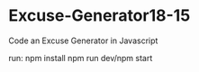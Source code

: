 # Excuse-Generator18-15
Code an Excuse Generator in Javascript

run:
npm install
npm run dev/npm start
